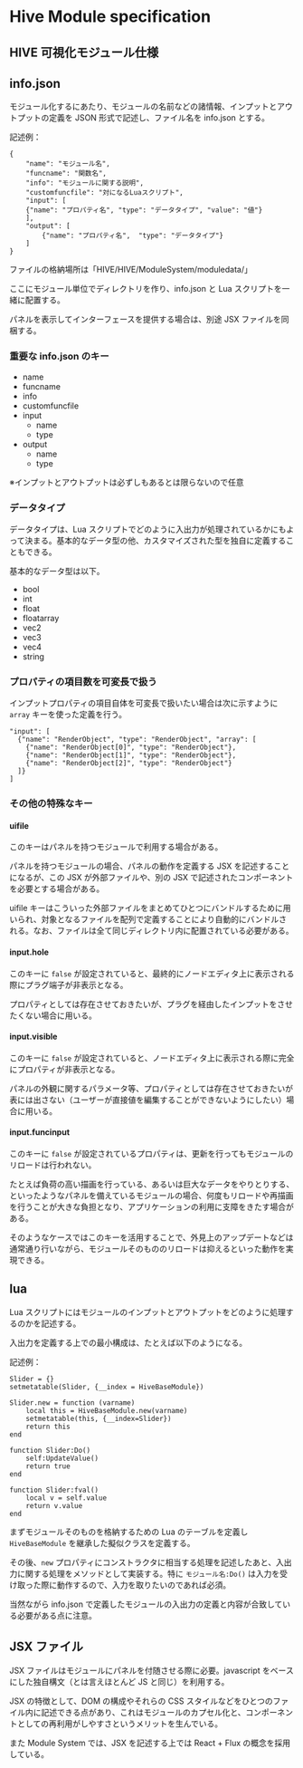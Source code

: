 # Hive Module specification

## HIVE 可視化モジュール仕様

## info.json

モジュール化するにあたり、モジュールの名前などの諸情報、インプットとアウトプットの定義を JSON 形式で記述し、ファイル名を info.json とする。

記述例：

```
{
	"name": "モジュール名",
	"funcname": "関数名",
	"info": "モジュールに関する説明",
	"customfuncfile": "対になるLuaスクリプト",
	"input": [
    {"name": "プロパティ名", "type": "データタイプ", "value": "値"}
	],
	"output": [
		{"name": "プロパティ名",  "type": "データタイプ"}
	]
}
```

ファイルの格納場所は「HIVE/HIVE/ModuleSystem/moduledata/」

ここにモジュール単位でディレクトリを作り、info.json と Lua スクリプトを一緒に配置する。

パネルを表示してインターフェースを提供する場合は、別途 JSX ファイルを同梱する。

### 重要な info.json のキー

* name
* funcname
* info
* customfuncfile
* input
  - name
  - type
* output
  - name
  - type

※インプットとアウトプットは必ずしもあるとは限らないので任意

### データタイプ

データタイプは、Lua スクリプトでどのように入出力が処理されているかにもよって決まる。基本的なデータ型の他、カスタマイズされた型を独自に定義することもできる。

基本的なデータ型は以下。

* bool
* int
* float
* floatarray
* vec2
* vec3
* vec4
* string

### プロパティの項目数を可変長で扱う

インプットプロパティの項目自体を可変長で扱いたい場合は次に示すように `array` キーを使った定義を行う。

```
"input": [
  {"name": "RenderObject", "type": "RenderObject", "array": [
    {"name": "RenderObject[0]", "type": "RenderObject"},
    {"name": "RenderObject[1]", "type": "RenderObject"},
    {"name": "RenderObject[2]", "type": "RenderObject"}
  ]}
]
```

### その他の特殊なキー

#### uifile

このキーはパネルを持つモジュールで利用する場合がある。

パネルを持つモジュールの場合、パネルの動作を定義する JSX を記述することになるが、この JSX が外部ファイルや、別の JSX で記述されたコンポーネントを必要とする場合がある。

uifile キーはこういった外部ファイルをまとめてひとつにバンドルするために用いられ、対象となるファイルを配列で定義することにより自動的にバンドルされる。なお、ファイルは全て同じディレクトリ内に配置されている必要がある。

#### input.hole

このキーに `false` が設定されていると、最終的にノードエディタ上に表示される際にプラグ端子が非表示となる。

プロパティとしては存在させておきたいが、プラグを経由したインプットをさせたくない場合に用いる。

#### input.visible

このキーに `false` が設定されていると、ノードエディタ上に表示される際に完全にプロパティが非表示となる。

パネルの外観に関するパラメータ等、プロパティとしては存在させておきたいが表には出さない（ユーザーが直接値を編集することができないようにしたい）場合に用いる。

#### input.funcinput

このキーに `false` が設定されているプロパティは、更新を行ってもモジュールのリロードは行われない。

たとえば負荷の高い描画を行っている、あるいは巨大なデータをやりとりする、といったようなパネルを備えているモジュールの場合、何度もリロードや再描画を行うことが大きな負担となり、アプリケーションの利用に支障をきたす場合がある。

そのようなケースではこのキーを活用することで、外見上のアップデートなどは通常通り行いながら、モジュールそのもののリロードは抑えるといった動作を実現できる。


## lua

Lua スクリプトにはモジュールのインプットとアウトプットをどのように処理するのかを記述する。

入出力を定義する上での最小構成は、たとえば以下のようになる。

記述例：

```
Slider = {}
setmetatable(Slider, {__index = HiveBaseModule})

Slider.new = function (varname)
    local this = HiveBaseModule.new(varname)
    setmetatable(this, {__index=Slider})
    return this
end

function Slider:Do()
    self:UpdateValue()
    return true
end

function Slider:fval()
    local v = self.value
    return v.value
end
```

まずモジュールそのものを格納するための Lua のテーブルを定義し `HiveBaseModule` を継承した擬似クラスを定義する。

その後、`new` プロパティにコンストラクタに相当する処理を記述したあと、入出力に関する処理をメソッドとして実装する。特に `モジュール名:Do()` は入力を受け取った際に動作するので、入力を取りたいのであれば必須。

当然ながら info.json で定義したモジュールの入出力の定義と内容が合致している必要がある点に注意。


## JSX ファイル

JSX ファイルはモジュールにパネルを付随させる際に必要。javascript をベースにした独自構文（とは言えほとんど JS と同じ）を利用する。

JSX の特徴として、DOM の構成やそれらの CSS スタイルなどをひとつのファイル内に記述できる点があり、これはモジュールのカプセル化と、コンポーネントとしての再利用がしやすさというメリットを生んでいる。

また Module System では、JSX を記述する上では React + Flux の概念を採用している。
